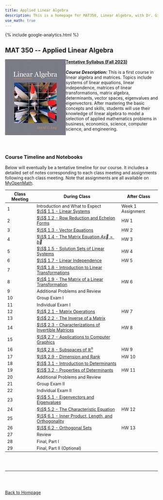 ```yaml
---
title: Applied Linear Algebra
description: This is a homepage for MAT350, Linear Algebra, with Dr. Gilbert at Southern New Hampshire University. This course covers linear systems, matrix algebra, determinants, vector spaces, and also eigenvalues and eigenvectors. Applications including, but not limited to, economics, electrical engineering, computer graphics, difference equations, and markov chains will be highlighted.
use_math: true
---
```


{% include google-analytics.html %}

## MAT 350 -- Applied Linear Algebra

<script>
MathJax = {
  tex: {
    inlineMath: [['$', '$'], ['\\(', '\\)']]
  },
  svg: {
    fontCache: 'global'
  }
};
</script>
<script type="text/javascript" id="MathJax-script" async
  src="https://cdn.jsdelivr.net/npm/mathjax@3/es5/tex-svg.js">
</script>

<img src="/SiteFiles/Linear.jpg" align="left" width=200> [**Tentative Syllabus (Fall 2023)**](https://drive.google.com/file/d/1xLmPDSgPbrfvPNNKb6BMo_y2j31qUFNR/view?usp=sharing)<br/>
<br/>
***Course Description:*** This is a first course in linear algebra and matrices. Topics include systems of linear equations, linear independence, matrices of linear transformations, matrix algebra, determinants, vector spaces, eigenvalues and eigenvectors. After mastering the basic concepts and skills, students will use their knowledge of linear algebra to model a selection of applied mathematics problems in business, economics, science, computer science, and engineering.<br/>
<br/>
<br/>
<br/>

### Course Timeline and Notebooks

Below will eventually be a tentative timeline for our course. It includes a detailed set of notes corresponding to each class meeting and assignments following each class meeting. Note that assignments are all available on [MyOpenMath](https://www.myopenmath.com/).

| Class Meeting | During Class | After Class |
|---------------|--------------|-------------|
| 1 | Introduction and What to Expect <br/> [$\S$ 1.1 - Linear Systems](https://colab.research.google.com/drive/1xD-njG52AZgfnSLu7I6cnRjzlyYJ6Y9G?usp=share_link) | Week 1 Assignment |
| 2 | [$\S$ 1.2 - Row Reduction and Echelon Forms](https://colab.research.google.com/drive/1Cg--TrAfXoaRuhcNG3y2A78e_tqlRuUo?usp=share_link) | HW 1 |
| 3 | [$\S$ 1.3 - Vector Equations](https://colab.research.google.com/drive/1T-Ot_E9QZ8fP9vekgx5LFwz6kHCJPHdg?usp=share_link) | HW 2 |
| 4 | [$\S$ 1.4 - The Matrix Equation $A\vec{x} = \vec{b}$](https://colab.research.google.com/drive/1MciBBrjUYpf5S4x-4UcmZIBjcCo2PcvF?usp=share_link) | HW 3 |
| 5 | [$\S$ 1.5 - Solution Sets of Linear Systems](https://colab.research.google.com/drive/1Bw9a0hmPcD_eGipHacQtqmNcTCf7PwW7?usp=share_link) | HW 4 |
| 6 | [$\S$ 1.7 - Linear Independence](https://colab.research.google.com/drive/1oKUWTXLKvEGqBz4DSWXDWCJRF6XnxmtI?usp=share_link) | HW 5 |
| 7 | [$\S$ 1.8 - Introduction to Linear Transformations](https://colab.research.google.com/drive/1G53aayAX6wd1R_Y_4L3WqO29OfnRubti?usp=share_link) |  |
| 8 | [$\S$ 1.9 - The Matrix of a Linear Transformation](https://colab.research.google.com/drive/11zdBBDCfkvFoowYHTGpaHHQaSy-epMmU?usp=share_link) | HW 6 |
| 9 | Additional Problems and Review |  |
| 10 | Group Exam I |  |
| 11 | Individual Exam I |  |
| 12 | [$\S$ 2.1 - Matrix Operations](https://colab.research.google.com/drive/1WQr6sASvTKZlP4E7tlYfzt3ZgOzRu4EF?usp=share_link) | HW 7 |
| 13 | [$\S$ 2.2 - The Inverse of a Matrix](https://colab.research.google.com/drive/1oszpyInLJsFwpR7JFuBKa4SuJt2yByGR?usp=share_link) |  |
| 14 | [$\S$ 2.3 - Characterizations of Invertible Matrices](https://colab.research.google.com/drive/1kclvVFuV6FJc3fPNjJuFRcXFC2ztEmMc?usp=share_link) | HW 8 |
| 15 | [$\S$ 2.7 - Applications to Computer Graphics](https://colab.research.google.com/drive/1T3mWZrH9Q0vsXemUi5Xg2Nl7IwLCFICP?usp=share_link) |  |
| 16 | [$\S$ 2.8 - Subspaces of $\mathbb{R}^n$](https://colab.research.google.com/drive/1gFrr79KunliiqDlkPOKGB9rq2JZBZF2z?usp=sharing) | HW 9 |
| 17 | [$\S$ 2.9 - Dimension and Rank](https://colab.research.google.com/drive/1ibXNOcw1SDYZ3pTqe2c8hYNcLtOmOMSm?usp=sharing) | HW 10 |
| 18 | [$\S$ 3.1 - Introduction to Determinants](https://colab.research.google.com/drive/1pxx5tCD_OtS_7PFk-0zLHqk73dZaIXI8?usp=sharing) |  |
| 19 | [$\S$ 3.2 - Properties of Determinants](https://colab.research.google.com/drive/1J6fvyB_avQ-YuUvepjdqjy_88-DPH42W?usp=sharing) | HW 11 |
| 20 | Additional Problems and Review |  |
| 21 | Group Exam II |  |
| 22 | Individual Exam II |  |
| 23 | [$\S$ 5.1 - Eigenvectors and Eigenvalues](https://colab.research.google.com/drive/1uv-f57RDBRZ6casr6-3FUqiJCvwshV3v?usp=sharing) |  |
| 24 | [$\S$ 5.2 - The Characteristic Equation](https://colab.research.google.com/drive/1P51n-N9MLU8qLyyqbj1DSq46SsJogKG-?usp=sharing) | HW 12 |
| 25 | [$\S$ 6.1 - Inner Product, Length, and Orthogonality](https://colab.research.google.com/drive/1vIW8r0FTL4-cYtjMZrGGBFqvyS5pBFvC?usp=sharing) |  |
| 26 | [$\S$ 6.2 - Orthogonal Sets](https://colab.research.google.com/drive/16yi9dD8aNrPzd2BQYCU7owMETgTl_p6f?usp=sharing) | HW 13 |
| 27 | Review |  |
| 28 | Final, Part I |  |
| 29 | Final, Part II (Optional) |  |

<br/>
<br/>

***

<br/>
<br/>

[Back to Hompage](https://agmath.github.io/)
